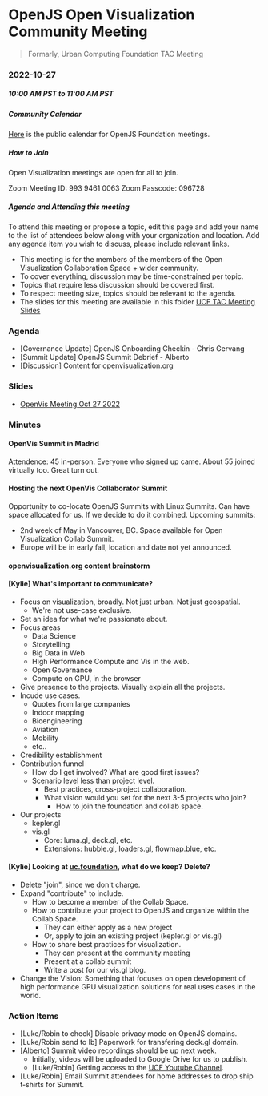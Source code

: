 # OpenJS Open Visualization Community Meeting 
> Formarly, Urban Computing Foundation TAC Meeting

### 2022-10-27
##### 10:00 AM PST to 11:00 AM PST


##### Community Calendar
[Here](https://www.google.com/calendar/event?eid=NTk1azNxbnE5NHR0YWdoMWVjNzg1MnNhdTNfMjAyMjEwMjdUMTcwMDAwWiBsaW51eGZvdW5kYXRpb24ub3JnX2Z1b3A0dWZ2NzY2ZjlhdmM1MTd1anM0aTBnQGc&ctz=America/New_York) is the public calendar for OpenJS Foundation meetings.

##### How to Join
Open Visualization meetings are open for all to join.

Zoom Meeting ID: 993 9461 0063
Zoom Passcode: 096728

##### Agenda and Attending this meeting

To attend this meeting or propose a topic, edit this page and add your name to the list of attendees below along with your organization and location. Add any agenda item you wish to discuss, please include relevant links.

* This meeting is for the members of the members of the Open Visualization Collaboration Space + wider community.
* To cover everything, discussion may be time-constrained per topic.
* Topics that require less discussion should be covered first.
* To respect meeting size, topics should be relevant to the agenda.
* The slides for this meeting are available in this folder [UCF TAC Meeting Slides](https://drive.google.com/drive/u/0/folders/1l3xVCJgrSO2aHwCEfQRfPYLVsgqvJkSY)

### Agenda
* [Governance Update] OpenJS Onboarding Checkin - Chris Gervang
* [Summit Update] OpenJS Summit Debrief - Alberto
* [Discussion] Content for openvisualization.org

### Slides
* [OpenVis Meeting Oct 27 2022](https://docs.google.com/presentation/d/1C_-lZ-hzFT6Ab2t1Q6JjTgOh7nZWuC0xJaXJtO5Iuvk/edit?usp=sharing)

### Minutes

#### OpenVis Summit in Madrid

Attendence: 45 in-person. Everyone who signed up came. About 55 joined virtually too. Great turn out.

#### Hosting the next OpenVis Collaborator Summit

Opportunity to co-locate OpenJS Summits with Linux Summits. Can have space allocated for us. If we decide to do it combined. 
Upcoming summits:
  - 2nd week of May in Vancouver, BC. Space available for Open Visualization Collab Summit.
  - Europe will be in early fall, location and date not yet announced.

#### openvisualization.org content brainstorm

#### [Kylie] What's important to communicate?
- Focus on visualization, broadly. Not just urban. Not just geospatial.
  - We're not use-case exclusive.
- Set an idea for what we're passionate about.
- Focus areas
  - Data Science
  - Storytelling
  - Big Data in Web
  - High Performance Compute and Vis in the web.
  - Open Governance
  - Compute on GPU, in the browser
- Give presence to the projects. Visually explain all the projects.
- Incude use cases.
  - Quotes from large companies
  - Indoor mapping
  - Bioengineering
  - Aviation
  - Mobility
  - etc..
- Credibility establishment
- Contribution funnel
  - How do I get involved? What are good first issues?
  - Scenario level less than project level.
    - Best practices, cross-project collaboration.
    - What vision would you set for the next 3-5 projects who join?
      - How to join the foundation and collab space. 
- Our projects
  - kepler.gl 
  - vis.gl
    - Core: luma.gl, deck.gl, etc.
    - Extensions: hubble.gl, loaders.gl, flowmap.blue, etc.

#### [Kylie] Looking at [uc.foundation](uc.foundation), what do we keep? Delete?
- Delete "join", since we don't charge. 
- Expand "contribute" to include.
  - How to become a member of the Collab Space.
  - How to contribute your project to OpenJS and organize within the Collab Space.
    - They can either apply as a new project
    - Or, apply to join an existing project (kepler.gl or vis.gl)
  - How to share best practices for visualization.
    - They can present at the community meeting
    - Present at a collab summit
    - Write a post for our vis.gl blog.
- Change the Vision: Something that focuses on open development of high performance GPU visualization solutions for real uses cases in the world.

### Action Items
- [Luke/Robin to check] Disable privacy mode on OpenJS domains.
- [Luke/Robin send to Ib] Paperwork for transfering deck.gl domain.
- [Alberto] Summit video recordings should be up next week.
  - Initially, videos will be uploaded to Google Drive for us to publish.
  - [Luke/Robin] Getting access to the [UCF Youtube Channel](https://www.youtube.com/channel/UCaIkUubXmTNFn8V8eM7jQUQ).
- [Luke/Robin] Email Summit attendees for home addresses to drop ship t-shirts for Summit.
